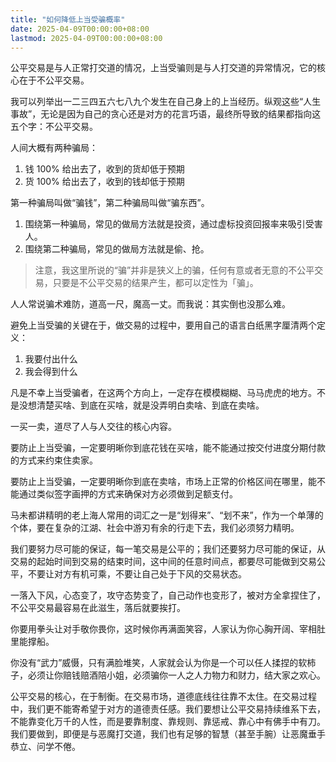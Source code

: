 ```yaml
---
title: "如何降低上当受骗概率"
date: 2025-04-09T00:00:00+08:00
lastmod: 2025-04-09T00:00:00+08:00
---
```


公平交易是与人正常打交道的情况，上当受骗则是与人打交道的异常情况，它的核心在于不公平交易。

<!--more-->

我可以列举出一二三四五六七八九个发生在自己身上的上当经历。纵观这些“人生事故”，无论是因为自己的贪心还是对方的花言巧语，最终所导致的结果都指向这五个字：不公平交易。

人间大概有两种骗局：

1. 钱 100% 给出去了，收到的货却低于预期
2. 货 100% 给出去了，收到的钱却低于预期

第一种骗局叫做“骗钱”，第二种骗局叫做“骗东西”。

1. 围绕第一种骗局，常见的做局方法就是投资，通过虚标投资回报率来吸引受害人。
2. 围绕第二种骗局，常见的做局方法就是偷、抢。

> 注意，我这里所说的“骗”并非是狭义上的骗，任何有意或者无意的不公平交易，只要是不公平交易的结果产生，都可以定性为「骗」。

人人常说骗术难防，道高一尺，魔高一丈。而我说：其实倒也没那么难。

避免上当受骗的关键在于，做交易的过程中，要用自己的语言白纸黑字厘清两个定义：

1. 我要付出什么
2. 我会得到什么

凡是不幸上当受骗者，在这两个方向上，一定存在模模糊糊、马马虎虎的地方。不是没想清楚买啥、到底在买啥，就是没弄明白卖啥、到底在卖啥。

一买一卖，道尽了人与人交往的核心内容。

要防止上当受骗，一定要明晰你到底花钱在买啥，能不能通过按交付进度分期付款的方式来约束住卖家。

要防止上当受骗，一定要明晰你到底在卖啥，市场上正常的价格区间在哪里，能不能通过类似签字画押的方式来确保对方必须做到足额支付。

马未都讲精明的老上海人常用的词汇之一是“划得来”、“划不来”，作为一个单薄的个体，要在复杂的江湖、社会中游刃有余的行走下去，我们必须努力精明。

我们要努力尽可能的保证，每一笔交易是公平的；我们还要努力尽可能的保证，从交易的起始时间到交易的结束时间，这中间的任意时间点，都要尽可能做到交易公平，不要让对方有机可乘，不要让自己处于下风的交易状态。

一落入下风，心态变了，攻守态势变了，自己动作也变形了，被对方全拿捏住了，不公平交易最容易在此滋生，落后就要挨打。

你要用拳头让对手敬你畏你，这时候你再满面笑容，人家认为你心胸开阔、宰相肚里能撑船。

你没有“武力”威慑，只有满脸堆笑，人家就会认为你是一个可以任人揉捏的软柿子，必须让你赔钱赔酒陪小姐，必须骗你一人之人力物力和财力，结大家之欢心。

公平交易的核心，在于制衡。在交易市场，道德底线往往靠不太住。在交易过程中，我们更不能寄希望于对方的道德责任感。我们要想让公平交易持续维系下去，不能靠变化万千的人性，而是要靠制度、靠规则、靠惩戒、靠心中有佛手中有刀。我们要做到，即便是与恶魔打交道，我们也有足够的智慧（甚至手腕）让恶魔垂手恭立、问学不倦。